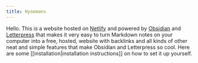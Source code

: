 ```yaml
---
title: Hyoomans
---
```


Hello. This is a website hosted on [Netlify](https://netlify.com) and powered by [Obsidian](https://obsidian.md/) and [Letterpress](https://github.com/gordonbrander/lettersmith_py) that makes it very easy to turn Markdown notes on your computer into a free, hosted, website with backlinks and all kinds of other neat and simple features that make Obsidian and Letterpress so cool. Here are some [[installation|installation instructions]] on how to set it up yourself.